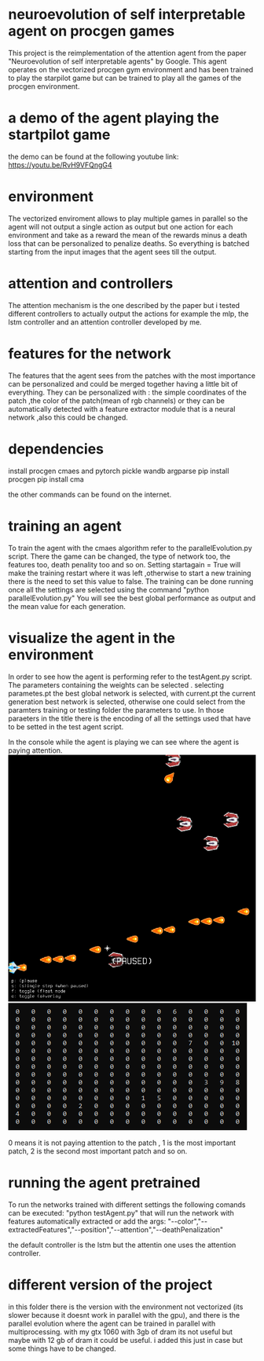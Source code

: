 # neuroevolution of self interpretable agent on procgen games
This project is the reimplementation of the attention agent from the paper "Neuroevolution of self interpretable agents" by Google.
This agent operates on the vectorized procgen gym environment and has been trained to play the starpilot game but can be trained to play all the games of the procgen environment.

# a demo of the agent playing the startpilot game
the demo can be found at the following youtube link: 
https://youtu.be/RvH9VFQngG4
# environment
The vectorized enviroment allows to play multiple games in parallel so the agent will not output a single action as output but one action for each environment and take as a reward the mean of the rewards minus a death loss that can be personalized to penalize deaths. So everything is batched starting from the input images that the agent sees till the output.

# attention and controllers
The attention mechanism is the one described by the paper but i tested different controllers to actually output the actions for example the mlp, the lstm controller and an attention controller developed by me.

# features for the network
The features that the agent sees from the patches with the most importance can be personalized and could be merged together having a little bit of everything. They can be personalized with :
the simple coordinates of the patch ,the color of the patch(mean of rgb channels) or they can be automatically detected with a feature extractor module that is a neural network ,also this could be changed.


# dependencies
install procgen cmaes and pytorch pickle wandb argparse
pip install procgen
pip install cma

the other commands can be found on the internet.

# training an agent
To train the agent with the cmaes algorithm refer to the parallelEvolution.py script.
There the game can be changed, the type of network too, the features too, death penality too and so on.
Setting startagain = True will make the training restart where it was left ,otherwise to start a new training there is the need to set this value to false.
The training can be done running once all the settings are selected using the command "python parallelEvolution.py"
You will see the best global performance as output and the mean value for each generation.


# visualize the agent in the environment
In order to see how the agent is performing refer to the testAgent.py script.
The parameters containing the weights can be selected . 
selecting parametes.pt the best global network is selected, with current.pt the current generation best network is selected, otherwise one could select from the paramters training or testing folder the parameters to use. In those paraeters in the title there is the encoding of all the settings used that have to be setted in the test agent script.

In the console while the agent is playing we can see where the agent is paying attention.
![Alt text](./resources/starpilot.png "Starpilot game")
![Alt text](./resources/attention.png "Attention")

0 means it is not paying attention to the patch , 1 is the most important patch, 2 is the second most important patch and so on.

# running the agent pretrained
To run the networks trained with different settings the following comands can be executed:
"python testAgent.py"
that will run the network with features automatically extracted 
or add the args:
"--color","--extractedFeatures","--position","--attention","--deathPenalization"

the default controller is the lstm but the attentin one uses the attention controller.

# different version of the project 
in this folder there is the version with the environment not vectorized (its slower because it doesnt work in parallel with the gpu),
and there is the parallel evolution where the agent can be trained in parallel with multiprocessing.
with my gtx 1060 with 3gb of dram its not useful but maybe with 12 gb of dram it could be useful.
i added this just in case but some things have to be changed.
